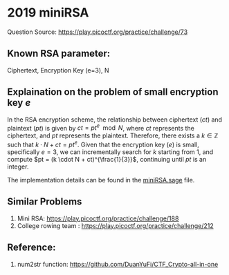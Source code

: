 # 2019 miniRSA
Question Source: https://play.picoctf.org/practice/challenge/73

## Known RSA parameter: 
Ciphertext, Encryption Key (e=3), N

## Explaination on the problem of small encryption key $e$
In the RSA encryption scheme, the relationship between ciphertext ($ct$) and plaintext ($pt$) is given by $ct = pt^e \mod N$, where $ct$ represents the ciphertext, and $pt$ represents the plaintext. Therefore, there exists a $k \in \mathbb{Z}$ such that $k \cdot N + ct = pt^e$. Given that the encryption key ($e$) is small, specifically $e = 3$, we can incrementally search for $k$ starting from 1, and compute $pt = (k \cdot N + ct)^{\frac{1}{3}}$, continuing until $pt$ is an integer.

The implementation details can be found in the [miniRSA.sage](https://github.com/Juktong/PicoCTF-Practice-Writeup/blob/main/Cryptography/RSA/miniRSA.sage) file.

## Similar Problems
1. Mini RSA: https://play.picoctf.org/practice/challenge/188
2. College rowing team : https://play.picoctf.org/practice/challenge/212

## Reference:
1. num2str function: https://github.com/DuanYuFi/CTF_Crypto-all-in-one
